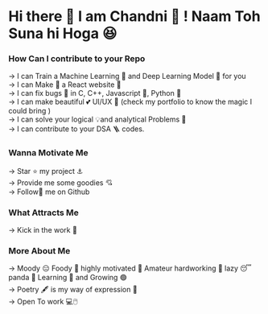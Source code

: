 # Hi there 👋 I am Chandni 🌙 ! Naam Toh Suna hi Hoga 😆

### How Can I contribute to your Repo 

-> I can Train a Machine Learning 🤖 and Deep Learning Model 🎰 for you <br/>
-> I can Make 🍵 a React website 💌 <br/>
-> I can fix bugs 🐛 in C, C++, Javascript 🍵, Python 🐍<br/>
-> I can make beautiful 💕 UI/UX 💙 (check my portfolio to know the magic I could bring )<br/>
-> I can solve your logical 💡and analytical Problems 🧠<br/>
-> I can contribute to your DSA 🪜 codes. <br/>

### Wanna Motivate Me 

-> Star ⭐ my project ⚓<br/>
-> Provide me some goodies 💘<br/>
-> Follow🚶 me on Github <br/>

### What Attracts Me 

-> Kick in the work 👊<br/>

### More About Me

-> Moody 😑 Foody 🥘 highly motivated 🤠 Amateur hardworking 🔨 lazy  😴 panda 🐼 Learning 🏹 and Growing 🟢<br/>
-> Poetry 🖋️ is my way of expression 🦊<br/>
-> Open To work 💻🖱️<br/>




<!--
**ChandniJha630/ChandniJha630** is a ✨ _special_ ✨ repository because its `README.md` (this file) appears on your GitHub profile.

Here are some ideas to get you started:

- 🔭 I’m currently working on ...
- 🌱 I’m currently learning ...
- 👯 I’m looking to collaborate on ...
- 🤔 I’m looking for help with ...
- 💬 Ask me about ...
- 📫 How to reach me: ...
- 😄 Pronouns: ...
- ⚡ Fun fact: ...
-->
